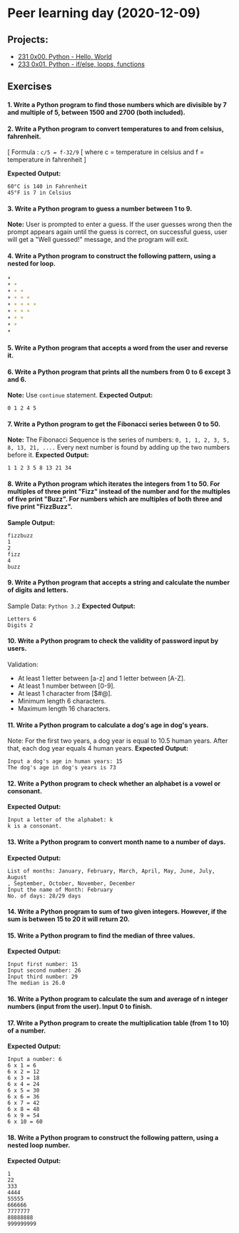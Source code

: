 # Peer learning day (2020-12-09)
## Projects:
* [231 0x00. Python - Hello, World](https://intranet.hbtn.io/projects/231)
* [233 0x01. Python - if/else, loops, functions](https://intranet.hbtn.io/projects/233)

## Exercises
#### 1. Write a Python program to find those numbers which are divisible by 7 and multiple of 5, between 1500 and 2700 (both included). 

#### 2. Write a Python program to convert temperatures to and from celsius, fahrenheit. 
[ Formula : ```c/5 = f-32/9``` [ where c = temperature in celsius and f = temperature in fahrenheit ]

**Expected Output:**
```
60°C is 140 in Fahrenheit
45°F is 7 in Celsius
```

#### 3. Write a Python program to guess a number between 1 to 9. 
**Note:** User is prompted to enter a guess. If the user guesses wrong then the prompt appears again until the guess is correct, on successful guess, user will get a "Well guessed!" message, and the program will exit.

#### 4. Write a Python program to construct the following pattern, using a nested for loop.

```bash
* 
* * 
* * * 
* * * * 
* * * * * 
* * * * 
* * * 
* * 
*
```

#### 5. Write a Python program that accepts a word from the user and reverse it. 

#### 6. Write a Python program that prints all the numbers from 0 to 6 except 3 and 6.
**Note:** Use ```continue``` statement.
**Expected Output:**
```
0 1 2 4 5
```

#### 7. Write a Python program to get the Fibonacci series between 0 to 50. 
**Note:** The Fibonacci Sequence is the series of numbers: ```0, 1, 1, 2, 3, 5, 8, 13, 21, ....```
Every next number is found by adding up the two numbers before it.
**Expected Output:** 
```
1 1 2 3 5 8 13 21 34
```

#### 8. Write a Python program which iterates the integers from 1 to 50. For multiples of three print "Fizz" instead of the number and for the multiples of five print "Buzz". For numbers which are multiples of both three and five print "FizzBuzz".
**Sample Output:**
```
fizzbuzz
1
2
fizz
4
buzz
```

#### 9. Write a Python program that accepts a string and calculate the number of digits and letters. 
Sample Data: ```Python 3.2```
**Expected Output:**
```
Letters 6
Digits 2
```

#### 10. Write a Python program to check the validity of password input by users. 
Validation:

* At least 1 letter between [a-z] and 1 letter between [A-Z].
* At least 1 number between [0-9].
* At least 1 character from [$#@].
* Minimum length 6 characters.
* Maximum length 16 characters.

#### 11. Write a Python program to calculate a dog's age in dog's years. 
Note: For the first two years, a dog year is equal to 10.5 human years. After that, each dog year equals 4 human years.
**Expected Output:**
```
Input a dog's age in human years: 15                                    
The dog's age in dog's years is 73
```

#### 12. Write a Python program to check whether an alphabet is a vowel or consonant. 
**Expected Output:**
```
Input a letter of the alphabet: k                                       
k is a consonant.
```

#### 13. Write a Python program to convert month name to a number of days. 
**Expected Output:**
```
List of months: January, February, March, April, May, June, July, August
, September, October, November, December                                
Input the name of Month: February                                       
No. of days: 28/29 days 
```

#### 14. Write a Python program to sum of two given integers. However, if the sum is between 15 to 20 it will return 20. 

#### 15. Write a Python program to find the median of three values. 
**Expected Output:**
```
Input first number: 15                                                  
Input second number: 26                                                 
Input third number: 29                                                  
The median is 26.0   
```

#### 16. Write a Python program to calculate the sum and average of n integer numbers (input from the user). Input 0 to finish. 

#### 17. Write a Python program to create the multiplication table (from 1 to 10) of a number. 
**Expected Output:**
```
Input a number: 6                                                       
6 x 1 = 6                                                               
6 x 2 = 12                                                              
6 x 3 = 18                                                              
6 x 4 = 24                                                              
6 x 5 = 30                                                              
6 x 6 = 36                                                              
6 x 7 = 42                                                              
6 x 8 = 48                                                              
6 x 9 = 54                                                              
6 x 10 = 60 
```

#### 18. Write a Python program to construct the following pattern, using a nested loop number. 
**Expected Output:**
```
1
22
333
4444
55555
666666
7777777
88888888
999999999
```
